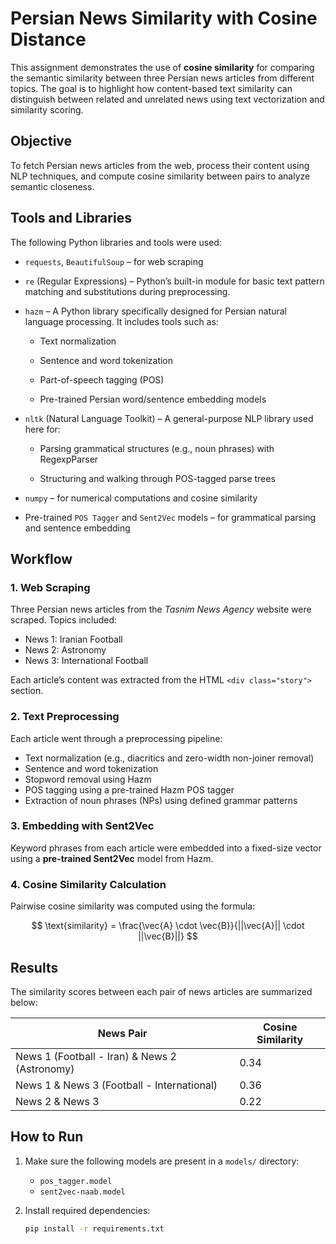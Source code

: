 # Persian News Similarity with Cosine Distance

This assignment demonstrates the use of **cosine similarity** for comparing the semantic similarity between three Persian news articles from different topics. The goal is to highlight how content-based text similarity can distinguish between related and unrelated news using text vectorization and similarity scoring.

## Objective

To fetch Persian news articles from the web, process their content using NLP techniques, and compute cosine similarity between pairs to analyze semantic closeness.

## Tools and Libraries

The following Python libraries and tools were used:

- `requests`, `BeautifulSoup` – for web scraping

- `re` (Regular Expressions) – Python’s built-in module for basic text pattern matching and substitutions during preprocessing.

- `hazm` – A Python library specifically designed for Persian natural language processing. It includes tools such as:

  - Text normalization

  - Sentence and word tokenization

  - Part-of-speech tagging (POS)

  - Pre-trained Persian word/sentence embedding models

- `nltk` (Natural Language Toolkit) – A general-purpose NLP library used here for:

  - Parsing grammatical structures (e.g., noun phrases) with RegexpParser

  - Structuring and walking through POS-tagged parse trees

- `numpy` – for numerical computations and cosine similarity

- Pre-trained `POS Tagger` and `Sent2Vec` models – for grammatical parsing and sentence embedding

## Workflow

### 1. Web Scraping

Three Persian news articles from the *Tasnim News Agency* website were scraped. Topics included:

- News 1: Iranian Football
- News 2: Astronomy
- News 3: International Football

Each article’s content was extracted from the HTML `<div class="story">` section.

### 2. Text Preprocessing

Each article went through a preprocessing pipeline:

- Text normalization (e.g., diacritics and zero-width non-joiner removal)
- Sentence and word tokenization
- Stopword removal using Hazm
- POS tagging using a pre-trained Hazm POS tagger
- Extraction of noun phrases (NPs) using defined grammar patterns

### 3. Embedding with Sent2Vec

Keyword phrases from each article were embedded into a fixed-size vector using a **pre-trained Sent2Vec** model from Hazm.

### 4. Cosine Similarity Calculation

Pairwise cosine similarity was computed using the formula:

$$
\text{similarity} = \frac{\vec{A} \cdot \vec{B}}{||\vec{A}|| \cdot ||\vec{B}||}
$$

## Results

The similarity scores between each pair of news articles are summarized below:

| News Pair             | Cosine Similarity |
|-----------------------|-------------------|
| News 1 (Football - Iran) & News 2 (Astronomy) | 0.34              |
| News 1 & News 3 (Football - International)    | 0.36              |
| News 2 & News 3                                | 0.22              |

## How to Run

1. Make sure the following models are present in a `models/` directory:
   - `pos_tagger.model`
   - `sent2vec-naab.model`
2. Install required dependencies:

   ```bash
   pip install -r requirements.txt
    ```

